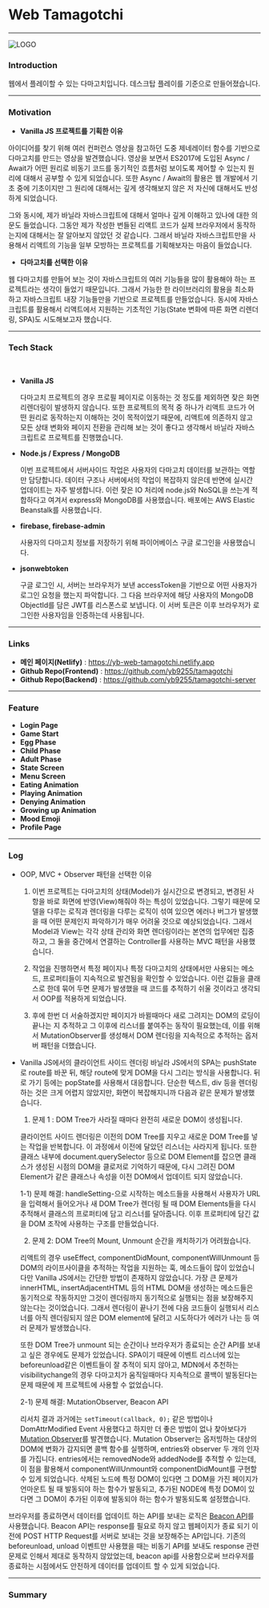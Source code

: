 # Web Tamagotchi

---

![LOGO](https://i.pinimg.com/originals/7e/c0/39/7ec0399de0e72dc73388e9306d7c4745.png)

### Introduction

웹에서 플레이할 수 있는 다마고치입니다. 데스크탑 플레이를 기준으로 만들어졌습니다.

---

### Motivation


- **Vanilla JS 프로젝트를 기획한 이유**

아이디어를 찾기 위해 여러 컨퍼런스 영상을 참고하던 도중 제네레이터 함수를 기반으로 다마고치를 만드는 영상을 발견했습니다. 영상을 보면서 ES2017에 도입된 Async / Await가 어떤 원리로 비동기 코드를 동기적인 흐름처럼 보이도록 제어할 수 있는지 원리에 대해서 공부할 수 있게 되었습니다. 또한 Async / Await의 활용은 웹 개발에서 기초 중에 기초이지만 그 원리에 대해서는 깊게 생각해보지 않은 저 자신에 대해서도 반성하게 되었습니다.

그와 동시에, 제가 바닐라 자바스크립트에 대해서 얼마나 깊게 이해하고 있나에 대한 의문도 들었습니다. 그동안 제가 작성한 번들된 리액트 코드가 실제 브라우저에서 동작하는지에 대해서는 잘 알아보지 않았던 것 같습니다. 그래서 바닐라 자바스크립트만을 사용해서 리액트의 기능을 일부 모방하는 프로젝트를 기획해보자는 마음이 들었습니다.

- **다마고치를 선택한 이유**

웹 다마고치를 만들어 보는 것이 자바스크립트의 여러 기능들을 많이 활용해야 하는 프로젝트라는 생각이 들었기 때문입니다. 그래서 가능한 한 라이브러리의 활용을 최소화 하고 자바스크립트 내장 기능들만을 기반으로 프로젝트를 만들었습니다. 동시에 자바스크립트를 활용해서 리액트에서 지원하는 기초적인 기능(State 변화에 따른 화면 리렌더링, SPA)도 시도해보고자 했습니다.

---

### Tech Stack

<br>

- **Vanilla JS**

  다마고치 프로젝트의 경우 프로필 페이지로 이동하는 것 정도를 제외하면 잦은 화면 리렌더링이 발생하지 않습니다. 또한 프로젝트의 목적 중 하나가 리액트 코드가 어떤 원리로 동작하는지 이해하는 것이 목적이었기 때문에, 리액트에 의존하지 않고 모든 상태 변화와 페이지 전환을 관리해 보는 것이 좋다고 생각해서 바닐라 자바스크립트로 프로젝트를 진행했습니다.



- **Node.js / Express / MongoDB**

  이번 프로젝트에서 서버사이드 작업은 사용자의 다마고치 데이터를 보관하는 역할만 담당합니다. 데이터 구조나 서버에서의 작업이 복잡하지 않은데 반면에 실시간 업데이트는 자주 발생합니다. 이런 잦은 IO 처리에 node.js와 NoSQL을 쓰는게 적합하다고 여겨서 express와 MongoDB를 사용했습니다. 배포에는 AWS Elastic Beanstalk를 사용했습니다.



- **firebase, firebase-admin**

  사용자의 다마고치 정보를 저장하기 위해 파이어베이스 구글 로그인을 사용했습니다.


- **jsonwebtoken**

  구글 로그인 시, 서버는 브라우저가 보낸 accessToken을 기반으로 어떤 사용자가 로그인 요청을 했는지 파악합니다. 그 다음 브라우저에 해당 사용자의 MongoDB ObjectId를 담은 JWT를 리스폰스로 보냅니다. 이 서버 토큰은 이후 브라우저가 로그인한 사용자임을 인증하는데 사용됩니다.

---

### Links


- **메인 페이지(Netlify)** : https://yb-web-tamagotchi.netlify.app
- **Github Repo(Frontend)** : https://github.com/yb9255/tamagotchi
- **Github Repo(Backend)** : https://github.com/yb9255/tamagotchi-server

---

### Feature

- **Login Page**
- **Game Start**
- **Egg Phase**
- **Child Phase**
- **Adult Phase**
- **State Screen**
- **Menu Screen**
- **Eating Animation**
- **Playing Animation**
- **Denying Animation**
- **Growing up Animation**
- **Mood Emoji**
- **Profile Page**

---

### Log

- OOP, MVC + Observer 패턴을 선택한 이유


  1) 이번 프로젝트는 다마고치의 상태(Model)가 실시간으로 변경되고, 변경된 사항을 바로 화면에 반영(View)해줘야 하는 특성이 있었습니다. 그렇기 때문에 모델을 다루는 로직과 렌더링을 다루는 로직이 섞여 있으면 에러나 버그가 발생했을 때 어떤 문제인지 파악하기가 매우 어려울 것으로 예상되었습니다. 그래서 Model과 View는 각각 상태 관리와 화면 렌더링이라는 본연의 업무에만 집중하고, 그 둘을 중간에서 연결하는 Controller를 사용하는 MVC 패턴을 사용했습니다.


  2) 작업을 진행하면서 특정 페이지나 특정 다마고치의 상태에서만 사용되는 메소드, 프로퍼티들이 지속적으로 발견됨을 확인할 수 있었습니다. 이런 값들을 클래스로 한데 묶어 두면 문제가 발생했을 때 코드를 추적하기 쉬울 것이라고 생각되서 OOP를 적용하게 되었습니다.


  3) 후에 한번 더 서술하겠지만 페이지가 바뀔때마다 새로 그려지는 DOM의 로딩이 끝나는 지 추적하고 그 이후에 리스너를 붙여주는 동작이 필요했는데, 이를 위해서 MutationObserver를 생성해서 DOM 렌더링을 지속적으로 추적하는 옵저버 패턴을 더했습니다.


- Vanilla JS에서의 클라이언트 사이드 렌더링
  바닐라 JS에서의 SPA는 pushState로 route를 바꾼 뒤, 해당 route에 맞게 DOM을 다시 그리는 방식을 사용합니다. 뒤로 가기 등에는 popState를 사용해서 대응합니다. 단순한 텍스트, div 등을 렌더링 하는 것은 크게 어렵지 않았지만, 화면이 복잡해지니까 다음과 같은 문제가 발생했습니다.


  1) 문제 1 : DOM Tree가 사라질 때마다 완전히 새로운 DOM이 생성됩니다.

  클라이언트 사이드 렌더링은 이전의 DOM Tree를 지우고 새로운 DOM Tree를 넣는 작업을 반복합니다. 이 과정에서 이전에 달았던 리스너는 사라지게 됩니다. 또한 클래스 내부에 document.querySelector 등으로 DOM Element를 잡으면 클래스가 생성된 시점의 DOM을 클로저로 기억하기 때문에, 다시 그려진 DOM Element가 같은 클래스나 속성을 이전 DOM에서 업데이트 되지 않았습니다.

  1-1) 문제 해결: handleSetting-으로 시작하는 메소드들을 사용해서 사용자가 URL을 입력해서 들어오거나 새 DOM Tree가 렌더링 될 때 DOM Elements들을 다시 추적해서 클래스의 프로퍼티에 담고 리스너를 달아줍니다. 이후 프로퍼티에 담긴 값을 DOM 조작에 사용하는 구조를 만들었습니다.


  2) 문제 2: DOM Tree의 Mount, Unmount 순간을 캐치하기가 어려웠습니다.

  리액트의 경우 useEffect, componentDidMount, componentWillUnmount 등 DOM의 라이프사이클을 추적하는 작업을 지원하는 훅, 메소드들이 많이 있었습니다만 Vanilla JS에서는 간단한 방법이 존재하지 않았습니다. 가장 큰 문제가 innerHTML, insertAdjacentHTML 등의 HTML DOM을 생성하는 메소드들은 동기적으로 작동하지만 그것이 렌더링까지 동기적으로 실행되는 점을 보장해주지 않는다는 것이었습니다. 그래서 렌더링이 끝나기 전에 다음 코드들이 실행되서 리스너를 아직 렌더링되지 않은 DOM element에 달려고 시도하다가 에러가 나는 등 여러 문제가 발생했습니다. 

  또한 DOM Tree가 unmount 되는 순간이나 브라우저가 종료되는 순간 API를 보내고 싶은 경우에도 문제가 있었습니다. SPA이기 때문에 이벤트 리스너에 있는 beforeunload같은 이벤트들이 잘 추적이 되지 않아고, MDN에서 추천하는 visibilitychange의 경우 다마고치가 움직일때마다 지속적으로 콜백이 발동된다는 문제 때문에 제 프로젝트에 사용할 수 없었습니다.
  
  2-1) 문제 해결: MutationObserver, Beacon API
  
  리서치 결과 과거에는 `setTimeout(callback, 0);` 같은 방법이나 DomAttrModified Event 사용했다고 하지만 더 좋은 방법이 없나 찾아보다가 [Mutation Observer](https://developer.mozilla.org/en-US/docs/Web/API/MutationObserver)를 발견했습니다. Mutation Observer는 옵저빙하는 대상의 DOM에 변화가 감지되면 콜백 함수를 실행하며, entries와 observer 두 개의 인자를 가집니다. entries에서는 removedNode와 addedNode를 추적할 수 있는데, 이 점을 활용해서 componentWillUnmount와 componentDidMount를 구현할 수 있게 되었습니다. 삭제된 노드에 특정 DOM이 있다면 그 DOM을 가진 페이지가 언마운트 될 때 발동되야 하는 함수가 발동되고, 추가된 NODE에 특정 DOM이 있다면 그 DOM이 추가된 이후에 발동되야 하는 함수가 발동되도록 설정했습니다.

 브라우저를 종료하면서 데이터를 업데이트 하는 API를 보내는 로직은 [Beacon API](https://developer.mozilla.org/en-US/docs/Web/API/Beacon_API)를 사용했습니다. Beacon API는 response를 필요로 하지 않고 웹페이지가 종료 되기 이전에 POST HTTP Request를 서버로 보내는 것을 보장해주는 API입니다. 기존의 beforeunload, unload 이벤트만 사용했을 때는 비동기 API를 보내도 response 관련 문제로 인해서 제대로 동작하지 않았었는데, beacon api를 사용함으로써 브라우저를 종료하는 시점에서도 안전하게 데이터를 업데이트 할 수 있게 되었습니다.

---

### Summary

